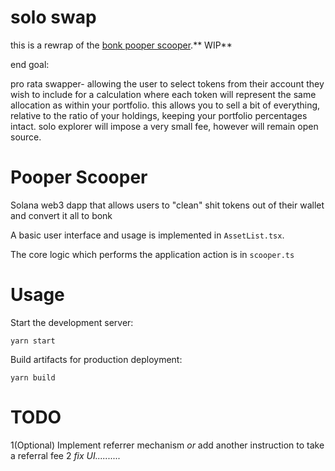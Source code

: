 # solo swap

this is a rewrap of the [bonk pooper scooper](https://github.com/BonkLabs/pooperscooper).** WIP**

end goal:

pro rata swapper- allowing the user to select tokens from their account they wish to include for a calculation where each token will represent the same allocation as within your portfolio. this allows you to sell a bit of everything, relative to the ratio of your holdings, keeping your portfolio percentages intact. solo explorer will impose a very small fee, however will remain open source. 

# Pooper Scooper

Solana web3 dapp that allows users to "clean" shit tokens out of their wallet and convert it all to bonk

A basic user interface and usage is implemented in `AssetList.tsx`.

The core logic which performs the application action is in `scooper.ts`

# Usage

Start the development server:
```
yarn start
```

Build artifacts for production deployment:
```
yarn build
```

# TODO

   1(Optional) Implement referrer mechanism _or_ add another instruction to take a referral fee
   2 _fix UI.........._
